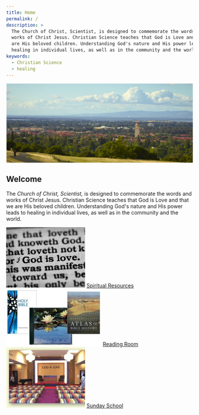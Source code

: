 ```yaml
---
title: Home
permalink: /
description: >
  The Church of Christ, Scientist, is designed to commemorate the words and
  works of Christ Jesus. Christian Science teaches that God is Love and that we
  are His beloved children. Understanding God's nature and His power leads to
  healing in individual lives, as well as in the community and the world.
keywords:
  - Christian Science
  - healing
---
```


<section markdown="1">

<img alt="View of Stanford campus from the hills with the bay in the background" src="/media/stanford-banner.png">

# Welcome

The *Church of Christ, Scientist,* is designed to commemorate the words and works
of Christ Jesus. Christian Science teaches that God is Love and that we are His
beloved children. Understanding God's nature and His power leads to healing in
individual lives, as well as in the community and the world.

<div class="home-buttons">
  <div>
    <img src="/media/god-is-love.jpg">
    <a class="button" href="{% link pages/resources.md %}">Spiritual Resources</a>
  </div>
  <div>
    <img src="/media/reading-room-products.jpg">
    <a class="button" href="{% link pages/reading-room.md %}">Reading Room</a>
  </div>
  <div>
    <img src="/media/sunday-school.jpg">
    <a class="button" href="{% link pages/services.md %}">Sunday School</a>
  </div>
</div>

</section>
